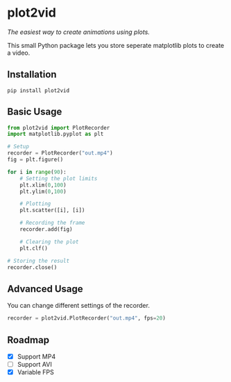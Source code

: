 # plot2vid

_The easiest way to create animations using plots._

This small Python package lets you store seperate matplotlib plots to create a video.

## Installation

```
pip install plot2vid
```

## Basic Usage

```python
from plot2vid import PlotRecorder
import matplotlib.pyplot as plt

# Setup
recorder = PlotRecorder("out.mp4")
fig = plt.figure()

for i in range(90):
    # Setting the plot limits
    plt.xlim(0,100)
    plt.ylim(0,100)

    # Plotting
    plt.scatter([i], [i])

    # Recording the frame
    recorder.add(fig)

    # Clearing the plot
    plt.clf()

# Storing the result
recorder.close()
```

## Advanced Usage

You can change different settings of the recorder.

```python
recorder = plot2vid.PlotRecorder("out.mp4", fps=20)
```

## Roadmap

- [x] Support MP4
- [ ] Support AVI
- [x] Variable FPS
